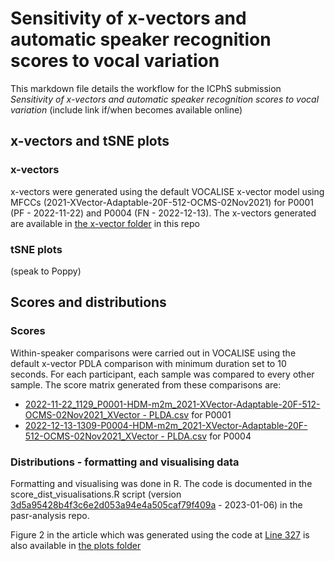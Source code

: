 # Sensitivity of x-vectors and automatic speaker recognition scores to vocal variation

This markdown file details the workflow for the ICPhS submission *Sensitivity of x-vectors and automatic speaker recognition scores to vocal variation* (include link if/when becomes available online)

## x-vectors and tSNE plots
### x-vectors
x-vectors were generated using the default VOCALISE x-vector model using MFCCs (2021-XVector-Adaptable-20F-512-OCMS-02Nov2021) for P0001 (PF - 2022-11-22) and P0004 (FN - 2022-12-13). The x-vectors generated are available in [the x-vector folder](https://github.com/uoy-research/pasr-output/tree/main/ICPhS_23_Sensitivity/x-vectors) in this repo 

### tSNE plots
(speak to Poppy)

## Scores and distributions
### Scores
Within-speaker comparisons were carried out in VOCALISE using the default x-vector PDLA comparison with minimum duration set to 10 seconds. For each participant, each sample was compared to every other sample. The score matrix generated from these comparisons are:
- [2022-11-22_1129_P0001-HDM-m2m_2021-XVector-Adaptable-20F-512-OCMS-02Nov2021_XVector - PLDA.csv](https://github.com/uoy-research/pasr-output/blob/main/ICPhS_23_Sensitivity/scores/2022-11-22_1129_P0001-HDM-m2m_2021-XVector-Adaptable-20F-512-OCMS-02Nov2021_XVector%20-%20PLDA.csv) for P0001
- [2022-12-13-1309-P0004-HDM-m2m_2021-XVector-Adaptable-20F-512-OCMS-02Nov2021_XVector - PLDA.csv](https://github.com/uoy-research/pasr-output/blob/main/ICPhS_23_Sensitivity/scores/2022-12-13-1309-P0004-HDM-m2m_2021-XVector-Adaptable-20F-512-OCMS-02Nov2021_XVector%20-%20PLDA.csv) for P0004 

### Distributions - formatting and visualising data
Formatting and visualising was done in R. The code is documented in the score_dist_visualisations.R script (version [3d5a95428b4f3c6e2d053a94e4a505caf79f409a](https://github.com/uoy-research/pasr-analysis/blob/3d5a95428b4f3c6e2d053a94e4a505caf79f409a/score_dist_visualisations.R) - 2023-01-06) in the pasr-analysis repo. 

Figure 2 in the article which was generated using the code at [Line 327](https://github.com/uoy-research/pasr-analysis/blob/3d5a95428b4f3c6e2d053a94e4a505caf79f409a/score_dist_visualisations.R#L327) is also available in [the plots folder](https://github.com/uoy-research/pasr-output/blob/main/ICPhS_23_Sensitivity/plots/Figure%202%20-%20Within-speaker%20modal-to-other%20score%20distributions.png)
